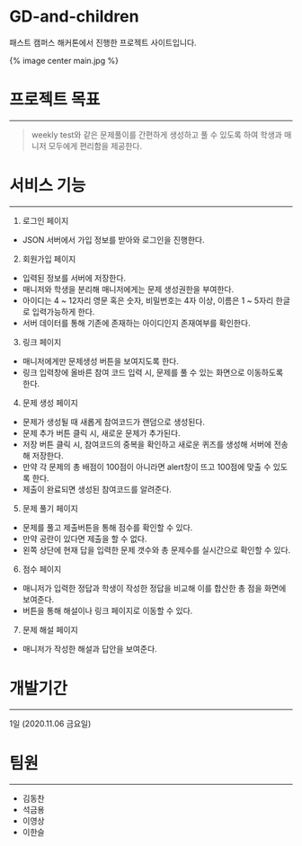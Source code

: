# GD-and-children

패스트 캠퍼스 해커톤에서 진행한 프로젝트 사이트입니다.

{% image center main.jpg %}

# 프로젝트 목표
---

> weekly test와 같은 문제풀이를 간편하게 생성하고 풀 수 있도록 하여 학생과 매니저 모두에게 편리함을 제공한다.

# 서비스 기능
---
1. 로그인 페이지
- JSON 서버에서 가입 정보를 받아와 로그인을 진행한다.

2. 회원가입 페이지
- 입력된 정보를 서버에 저장한다.
- 매니저와 학생을 분리해 매니저에게는 문제 생성권한을 부여한다.
- 아이디는 4 ~ 12자리 영문 혹은 숫자, 비밀번호는 4자 이상, 이름은 1 ~ 5자리 한글로 입력가능하게 한다.
- 서버 데이터를 통해 기존에 존재하는 아이디인지 존재여부를 확인한다.

3. 링크 페이지
- 매니저에게만 문제생성 버튼을 보여지도록 한다.
- 링크 입력창에 올바른 참여 코드 입력 시, 문제를 풀 수 있는 화면으로 이동하도록 한다.

4. 문제 생성 페이지
- 문제가 생성될 때 새롭게 참여코드가 랜덤으로 생성된다.
- 문제 추가 버튼 클릭 시, 새로운 문제가 추가된다.
- 저장 버튼 클릭 시, 참여코드의 중복을 확인하고 새로운 퀴즈를 생성해 서버에 전송해 저장한다.
- 만약 각 문제의 총 배점이 100점이 아니라면 alert창이 뜨고 100점에 맞출 수 있도록 한다.
- 제출이 완료되면 생성된 참여코드를 알려준다.

5. 문제 풀기 페이지
- 문제를 풀고 제출버튼을 통해 점수를 확인할 수 있다.
- 만약 공란이 있다면 제출을 할 수 없다.
- 왼쪽 상단에 현재 답을 입력한 문제 갯수와 총 문제수를 실시간으로 확인할 수 있다.

6. 점수 페이지
- 매니저가 입력한 정답과 학생이 작성한 정답을 비교해 이를 합산한 총 점을 화면에 보여준다.
- 버튼을 통해 해설이나 링크 페이지로 이동할 수 있다.

7. 문제 해설 페이지
- 매니저가 작성한 해설과 답안을 보여준다.

# 개발기간
---
1일 (2020.11.06 금요일)

# 팀원
---
- 김동찬
- 석금용
- 이영상
- 이한슬